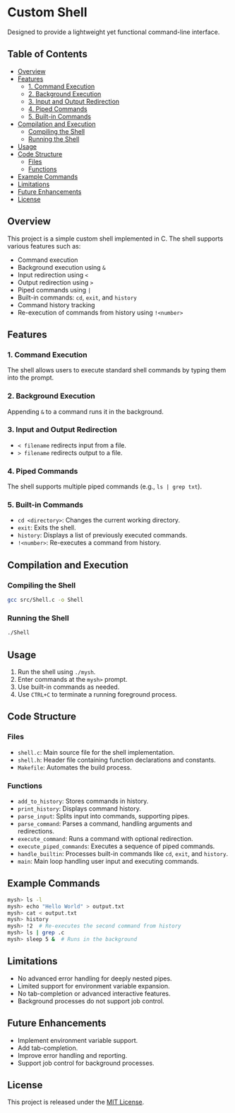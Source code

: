 # Custom Shell
Designed to provide a lightweight yet functional command-line interface.

## Table of Contents
- [Overview](#overview)
- [Features](#features)
    - [1. Command Execution](#1-command-execution)
    - [2. Background Execution](#2-background-execution)
    - [3. Input and Output Redirection](#3-input-and-output-redirection)
    - [4. Piped Commands](#4-piped-commands)
    - [5. Built-in Commands](#5-built-in-commands)
- [Compilation and Execution](#compilation-and-execution)
    - [Compiling the Shell](#compiling-the-shell)
    - [Running the Shell](#running-the-shell)
- [Usage](#usage)
- [Code Structure](#code-structure)
    - [Files](#files)
    - [Functions](#functions)
- [Example Commands](#example-commands)
- [Limitations](#limitations)
- [Future Enhancements](#future-enhancements)
- [License](#license)

## Overview
This project is a simple custom shell implemented in C. The shell supports various features such as:

- Command execution
- Background execution using `&`
- Input redirection using `<`
- Output redirection using `>`
- Piped commands using `|`
- Built-in commands: `cd`, `exit`, and `history`
- Command history tracking
- Re-execution of commands from history using `!<number>`

## Features
### 1. Command Execution
The shell allows users to execute standard shell commands by typing them into the prompt.

### 2. Background Execution
Appending `&` to a command runs it in the background.

### 3. Input and Output Redirection
- `< filename` redirects input from a file.
- `> filename` redirects output to a file.

### 4. Piped Commands
The shell supports multiple piped commands (e.g., `ls | grep txt`).

### 5. Built-in Commands
- `cd <directory>`: Changes the current working directory.
- `exit`: Exits the shell.
- `history`: Displays a list of previously executed commands.
- `!<number>`: Re-executes a command from history.

## Compilation and Execution
### Compiling the Shell
```sh
gcc src/Shell.c -o Shell
```

### Running the Shell
```sh
./Shell
```

## Usage
1. Run the shell using `./mysh`.
2. Enter commands at the `mysh>` prompt.
3. Use built-in commands as needed.
4. Use `CTRL+C` to terminate a running foreground process.

## Code Structure
### Files
- `shell.c`: Main source file for the shell implementation.
- `shell.h`: Header file containing function declarations and constants.
- `Makefile`: Automates the build process.

### Functions
- `add_to_history`: Stores commands in history.
- `print_history`: Displays command history.
- `parse_input`: Splits input into commands, supporting pipes.
- `parse_command`: Parses a command, handling arguments and redirections.
- `execute_command`: Runs a command with optional redirection.
- `execute_piped_commands`: Executes a sequence of piped commands.
- `handle_builtin`: Processes built-in commands like `cd`, `exit`, and `history`.
- `main`: Main loop handling user input and executing commands.

## Example Commands
```sh
mysh> ls -l
mysh> echo "Hello World" > output.txt
mysh> cat < output.txt
mysh> history
mysh> !2  # Re-executes the second command from history
mysh> ls | grep .c
mysh> sleep 5 &  # Runs in the background
```

## Limitations
- No advanced error handling for deeply nested pipes.
- Limited support for environment variable expansion.
- No tab-completion or advanced interactive features.
- Background processes do not support job control.

## Future Enhancements
- Implement environment variable support.
- Add tab-completion.
- Improve error handling and reporting.
- Support job control for background processes.

## License
This project is released under the [MIT License](LICENSE).
